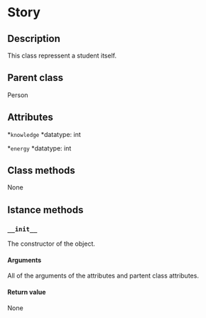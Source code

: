 # Story


## Description
This class repressent a student itself.

## Parent class
Person

## Attributes
*```knowledge```
    *datatype: int

*```energy```
    *datatype: int


## Class methods
None

## Istance methods

### ```__init__```
The constructor of the object.

#### Arguments

All of the arguments of the attributes and partent class attributes.

#### Return value
None
